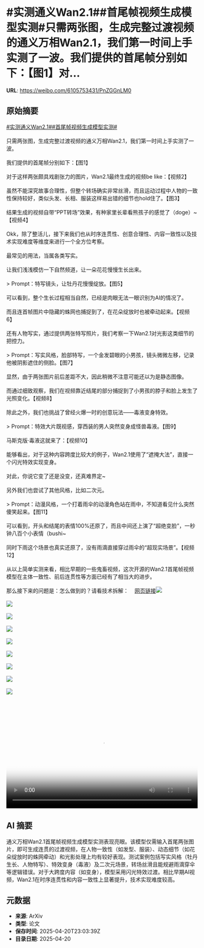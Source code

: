 # #实测通义Wan2.1##首尾帧视频生成模型实测#只需两张图，生成完整过渡视频的通义万相Wan2.1，我们第一时间上手实测了一波。我们提供的首尾帧分别如下：【图1】对...

**URL**: https://weibo.com/6105753431/PnZGGnLM0

## 原始摘要

<a href="https://m.weibo.cn/search?containerid=231522type%3D1%26t%3D10%26q%3D%23%E5%AE%9E%E6%B5%8B%E9%80%9A%E4%B9%89Wan2.1%23&amp;extparam=%23%E5%AE%9E%E6%B5%8B%E9%80%9A%E4%B9%89Wan2.1%23" data-hide=""><span class="surl-text">#实测通义Wan2.1#</span></a><a href="https://m.weibo.cn/search?containerid=231522type%3D1%26t%3D10%26q%3D%23%E9%A6%96%E5%B0%BE%E5%B8%A7%E8%A7%86%E9%A2%91%E7%94%9F%E6%88%90%E6%A8%A1%E5%9E%8B%E5%AE%9E%E6%B5%8B%23&amp;extparam=%23%E9%A6%96%E5%B0%BE%E5%B8%A7%E8%A7%86%E9%A2%91%E7%94%9F%E6%88%90%E6%A8%A1%E5%9E%8B%E5%AE%9E%E6%B5%8B%23" data-hide=""><span class="surl-text">#首尾帧视频生成模型实测#</span></a><br><br>只需两张图，生成完整过渡视频的通义万相Wan2.1，我们第一时间上手实测了一波。<br><br>我们提供的首尾帧分别如下：【图1】<br><br>对于这样两张颇具戏剧张力的图片，Wan2.1最终生成的视频be like：【视频2】<br><br>虽然不能深究故事合理性，但整个转场确实非常丝滑，而且运动过程中人物的一致性保持较好，类似头发、长相、服装这样易出错的细节也hold住了。【图3】<br><br>结果生成的视频自带“PPT转场”效果，有种家里长辈看熊孩子的感觉了（doge）~【视频4】<br><br>Okk，除了整活儿，接下来我们也从时序连贯性、创意合理性、内容一致性以及技术实现难度等维度来进行一个全方位考察。<br><br>最常见的用法，当属各类写实。<br><br>让我们浅浅模仿一下自然频道，让一朵花花慢慢生长出来。<br><br>&gt; Prompt：特写镜头，让牡丹花慢慢绽放。【图5】<br><br>可以看到，整个生长过程相当自然，已经是肉眼无法一眼识别为AI的情况了。<br><br>而且连首帧图片中隐藏的蛛网也捕捉到了，在花朵绽放时也被牵动起来。【视频6】<br><br>还有人物写实，通过提供两张特写照片，我们考察一下Wan2.1对光影这类细节的把控力。<br><br>&gt; Prompt：写实风格，脸部特写，一个金发碧眼的小男孩，镜头微微左移，记录他被阴影遮住的侧脸。【图7】<br><br>显然，由于两张图片前后差距不大，因此稍微不注意可能还以为是静态图像。<br><br>而通过细致观察，我们在视频靠近结尾的部分捕捉到了小男孩的脖子和脸上发生了光照变化。【视频8】<br><br>除此之外，我们也挑战了曾经火爆一时的创意玩法——毒液变身特效。<br><br>&gt; Prompt：特效大片既视感，穿西装的男人突然变身成怪兽毒液。【图9】<br><br>马斯克版·毒液这就来了：【视频10】<br><br>能够看出，对于这种内容跨度比较大的例子，Wan2.1使用了“遮掩大法”，直接一个闪光特效实现变身。<br><br>对此，你说它变了还是没变，还真难界定~<br><br>另外我们也尝试了其他风格，比如二次元。<br><br>&gt; Prompt：动漫风格，一个打着雨伞的动漫角色站在雨中，不知道看见什么突然傻笑起来。【图11】<br><br>可以看到，开头和结尾的表情100%还原了，而且中间还上演了“超绝变脸”，一秒钟八百个小表情（bushi~<br><br>同时下雨这个场景也真实还原了，没有雨滴直接穿过雨伞的“超现实场景”。【视频12】<br><br>从以上简单实测来看，相比早期的一些鬼畜视频，这次开源的Wan2.1首尾帧视频模型在主体一致性、前后连贯性等方面已经有了相当大的进步。<br><br>那么接下来的问题是：怎么做到的？请看技术拆解：<a href="https://weibo.cn/sinaurl?u=https%3A%2F%2Fmp.weixin.qq.com%2Fs%2Fj-F1eNH-hjxUVFRXw_njnQ" data-hide=""><span class="url-icon"><img style="width: 1rem;height: 1rem" src="https://h5.sinaimg.cn/upload/2015/09/25/3/timeline_card_small_web_default.png" referrerpolicy="no-referrer"></span><span class="surl-text">网页链接</span></a><img style="" src="https://tvax4.sinaimg.cn/large/006Fd7o3ly1i0m7blsxp1j30xc0go46f.jpg" referrerpolicy="no-referrer"><br><br><img style="" src="https://tvax3.sinaimg.cn/large/006Fd7o3ly1i0m7tu33rcj30s00owta8.jpg" referrerpolicy="no-referrer"><br><br><img style="" src="https://tvax3.sinaimg.cn/large/006Fd7o3ly1i0m7kfj6hxj30xc0gogrj.jpg" referrerpolicy="no-referrer"><br><br><img style="" src="https://tvax1.sinaimg.cn/large/006Fd7o3ly1i0m7trs81yj30uo0mot9b.jpg" referrerpolicy="no-referrer"><br><br><img style="" src="https://tvax2.sinaimg.cn/large/006Fd7o3ly1i0m7lo27wcj30xc0gon8q.jpg" referrerpolicy="no-referrer"><br><br><img style="" src="https://tvax4.sinaimg.cn/large/006Fd7o3ly1i0m7tqyi6vj30wg0lsdh4.jpg" referrerpolicy="no-referrer"><br><br><img style="" src="https://tvax1.sinaimg.cn/large/006Fd7o3ly1i0m7lplj0lj30xc0goq9p.jpg" referrerpolicy="no-referrer"><br><br><img style="" src="https://tvax1.sinaimg.cn/large/006Fd7o3ly1i0m7trmyouj30vk0m8t9h.jpg" referrerpolicy="no-referrer"><br><br><img style="" src="https://tvax4.sinaimg.cn/large/006Fd7o3ly1i0m7mych05j30xc0p0wr4.jpg" referrerpolicy="no-referrer"><br><br><br clear="both"><div style="clear: both"></div><video controls="controls" poster="https://tvax2.sinaimg.cn/orj480/006Fd7o3ly1i0m7tu6020j30s00owta8.jpg" style="width: 100%"><source src="https://f.video.weibocdn.com/o0/XkrPrRs7lx08nB0JYLEY010412002mpa0E010.mp4?label=mp4_720p&amp;template=808x720.25.0&amp;ori=0&amp;ps=1CwnkDw1GXwCQx&amp;Expires=1745193744&amp;ssig=qmBxThsKwc&amp;KID=unistore,video"><source src="https://f.video.weibocdn.com/o0/fZxlyNM7lx08nB0JSi6A010412001eTh0E010.mp4?label=mp4_hd&amp;template=540x480.25.0&amp;ori=0&amp;ps=1CwnkDw1GXwCQx&amp;Expires=1745193744&amp;ssig=NT8ojYtFzB&amp;KID=unistore,video"><source src="https://f.video.weibocdn.com/o0/QpMfWCpClx08nB0JRJLy010412000PwX0E010.mp4?label=mp4_ld&amp;template=404x360.25.0&amp;ori=0&amp;ps=1CwnkDw1GXwCQx&amp;Expires=1745193744&amp;ssig=vHs%2Bc%2BdsC5&amp;KID=unistore,video"><p>视频无法显示，请前往<a href="https://video.weibo.com/show?fid=1034%3A5157183957172226" target="_blank" rel="noopener noreferrer">微博视频</a>观看。</p></video>

## AI 摘要

通义万相Wan2.1首尾帧视频生成模型实测表现亮眼。该模型仅需输入首尾两张图片，即可生成连贯的过渡视频，在人物一致性（如发型、服装）、动态细节（如花朵绽放时的蛛网牵动）和光影处理上均有较好表现。测试案例包括写实风格（牡丹生长、人物特写）、特效变身（毒液）及二次元场景，转场丝滑且能规避雨滴穿伞等逻辑错误。对于大跨度内容（如变身），模型采用闪光特效过渡。相比早期AI视频，Wan2.1在时序连贯性和内容一致性上显著提升，技术实现难度较高。

## 元数据

- **来源**: ArXiv
- **类型**: 论文
- **保存时间**: 2025-04-20T23:03:39Z
- **目录日期**: 2025-04-20
